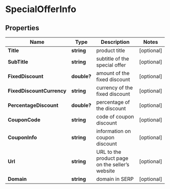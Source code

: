 # SpecialOfferInfo


## Properties

| Name | Type | Description | Notes |
|------------ | ------------- | ------------- | -------------|
**Title** | **string** | product title |[optional]|
**SubTitle** | **string** | subtitle of the special offer |[optional]|
**FixedDiscount** | **double?** | amount of the fixed discount |[optional]|
**FixedDiscountCurrency** | **string** | currency of the fixed discount |[optional]|
**PercentageDiscount** | **double?** | percentage of the discount |[optional]|
**CouponCode** | **string** | code of coupon discount |[optional]|
**CouponInfo** | **string** | information on coupon discount |[optional]|
**Url** | **string** | URL to the product page on the seller’s website |[optional]|
**Domain** | **string** | domain in SERP |[optional]|